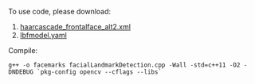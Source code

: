 To use code, please download:

1. [haarcascade_frontalface_alt2.xml](https://raw.githubusercontent.com/opencv/opencv/master/data/haarcascades/haarcascade_frontalface_alt2.xml)
2. [lbfmodel.yaml](https://raw.githubusercontent.com/kurnianggoro/GSOC2017/master/data/lbfmodel.yaml)

Compile:

```shell
g++ -o facemarks facialLandmarkDetection.cpp -Wall -std=c++11 -O2 -DNDEBUG `pkg-config opencv --cflags --libs`
```
